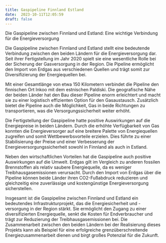 ```yaml
---
title: Gaspipeline Finnland Estland
date:  2023-10-11T12:05:59
draft: false
---
```


Die Gaspipeline zwischen Finnland und Estland: Eine wichtige Verbindung für die Energieversorgung

Die Gaspipeline zwischen Finnland und Estland stellt eine bedeutende Verbindung zwischen den beiden Ländern für die Energieversorgung dar. Seit ihrer Fertigstellung im Jahr 2020 spielt sie eine wesentliche Rolle bei der Sicherung der Gasversorgung in der Region. Die Pipeline ermöglicht den Import von Erdgas aus verschiedenen Quellen und trägt somit zur Diversifizierung der Energiequellen bei.

Mit einer Gesamtlänge von etwa 150 Kilometern verbindet die Pipeline den finnischen Ort Inkoo mit dem estnischen Paldiski. Die geografische Nähe der beiden Länder hat den Bau dieser Pipeline enorm erleichtert und macht sie zu einer logistisch effizienten Option für den Gasaustausch. Zusätzlich bietet die Pipeline auch die Möglichkeit, Gas in beide Richtungen zu transportieren, was die Versorgungssicherheit weiter erhöht.

Die Fertigstellung der Gaspipeline hatte positive Auswirkungen auf die Energiepreise in beiden Ländern. Durch die erhöhte Verfügbarkeit von Gas konnten die Energieversorger auf eine breitere Palette von Energiequellen zugreifen und somit Wettbewerbsvorteile erzielen. Dies führte zu einer Stabilisierung der Preise und einer Verbesserung der Energieversorgungssicherheit sowohl in Finnland als auch in Estland.

Neben den wirtschaftlichen Vorteilen hat die Gaspipeline auch positive Auswirkungen auf die Umwelt. Erdgas gilt im Vergleich zu anderen fossilen Brennstoffen als relativ saubere Energiequelle, da es weniger Treibhausgasemissionen verursacht. Durch den Import von Erdgas über die Pipeline können beide Länder ihren CO2-Fußabdruck reduzieren und gleichzeitig eine zuverlässige und kostengünstige Energieversorgung sicherstellen.

Insgesamt ist die Gaspipeline zwischen Finnland und Estland ein bedeutendes Infrastrukturprojekt, das die Energiesicherheit und -versorgung in der Region stärkt. Sie ermöglicht den Zugang zu einer diversifizierten Energiequelle, senkt die Kosten für Endverbraucher und trägt zur Reduzierung der Treibhausgasemissionen bei. Die Zusammenarbeit zwischen den beiden Ländern bei der Realisierung dieses Projekts kann als Beispiel für eine erfolgreiche grenzüberschreitende Energiezusammenarbeit dienen und birgt großes Potenzial für die Zukunft.
